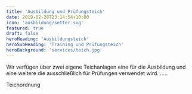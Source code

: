 ```yaml
---
title: 'Ausbildung und Prüfungsteich'
date: 2019-02-28T23:14:54+10:00
icon: 'ausbildung/setter.svg'
featured: true
draft: false
heroHeading: 'Ausbildungsteich'
heroSubHeading: 'Training und Prüfungsteich'
heroBackground: 'services/teich.jpg'
---
```


Wir verfügen über zwei eigene Teichanlagen eine für die Ausbildung und eine weitere die ausschließlich für Prüfungen verwendet wird.
.....


Teichordnung


